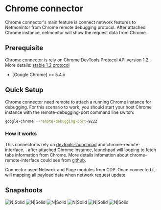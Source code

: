 # Chrome connector
Chrome connector's main feature is connect network features to Netmonintor from Chrome remote debugging protocol. After attached Chrome instance, netmonitor will show the request data from Chrome. 

## Prerequisite
Chrome connector is rely on Chrome DevTools Protocol API version 1.2.
More details: [stable 1.2 protocol](https://chromedevtools.github.io/devtools-protocol/1-2/)
* [Google Chrome] >= 5.4.x

## Quick Setup

Chrome connector need remote to attach a running Chrome instance for debugging. For this scenario to work, you should start your host Chrome instance with the remote-debugging-port command line switch:

```bash
google-chrome --remote-debugging-port=9222
```

### How it works

This connector is rely on [devtools-launchpad](https://github.com/devtools-html/devtools-core/blob/master/packages/devtools-launchpad/#readme) and chrome-remote-interface.
. after attached Chrome instance, launchpad will looping to fetch tabs information from Chrome.
More details infomation about chrome-remote-interface could see from [github](https://github.com/cyrus-and/chrome-remote-interface).

Connector used Netwrok and Page modules from CDP. Once connected it will mapping all payload data when network request update.

## Snapshoots

![N|Solid](https://locke12456.github.io/ChromeConnector/img/requests.png)
![N|Solid](https://locke12456.github.io/ChromeConnector/img/headers.png)
![N|Solid](https://locke12456.github.io/ChromeConnector/img/params.png)
![N|Solid](https://locke12456.github.io/ChromeConnector/img/response.png)
![N|Solid](https://locke12456.github.io/ChromeConnector/img/timings.png)
![N|Solid](https://locke12456.github.io/ChromeConnector/img/stack_traces.png)

